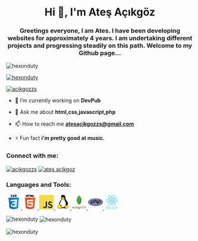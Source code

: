 <h1 align="center">Hi 👋, I'm Ateş Açıkgöz</h1>
<h3 align="center">Greetings everyone, I am Ates. I have been developing websites for approximately 4 years. I am undertaking different projects and progressing steadily on this path. Welcome to my Github page...</h3>

<p align="left"> <img src="https://komarev.com/ghpvc/?username=masterhexonduty&label=Profile%20views&color=0e75b6&style=flat" alt="hexonduty" /> </p>

<p align="left"> <a href="https://github.com/ryo-ma/github-profile-trophy"><img src="https://github-profile-trophy.vercel.app/?username=masterhexonduty" alt="hexonduty" /></a> </p>

<p align="left"> <a href="https://twitter.com/acikgozzs" target="blank"><img src="https://img.shields.io/twitter/follow/acikgozzs?logo=twitter&style=for-the-badge" alt="acikgozzs" /></a> </p>

- 🔭 I’m currently working on **DevPub**

- 💬 Ask me about **html,css,javascript,php**

- 📫 How to reach me **atesacikgozzs@gmail.com**

- ⚡ Fun fact **i'm pretty good at music.**

<h3 align="left">Connect with me:</h3>
<p align="left">
<a href="https://twitter.com/acikgozzs" target="blank"><img align="center" src="https://raw.githubusercontent.com/rahuldkjain/github-profile-readme-generator/master/src/images/icons/Social/twitter.svg" alt="acikgozzs" height="30" width="40" /></a>
<a href="https://linkedin.com/in/ates acikgoz" target="blank"><img align="center" src="https://raw.githubusercontent.com/rahuldkjain/github-profile-readme-generator/master/src/images/icons/Social/linked-in-alt.svg" alt="ates acikgoz" height="30" width="40" /></a>
</p>

<h3 align="left">Languages and Tools:</h3>
<p align="left"> <a href="https://www.w3schools.com/css/" target="_blank" rel="noreferrer"> <img src="https://raw.githubusercontent.com/devicons/devicon/master/icons/css3/css3-original-wordmark.svg" alt="css3" width="40" height="40"/> </a> <a href="https://www.w3.org/html/" target="_blank" rel="noreferrer"> <img src="https://raw.githubusercontent.com/devicons/devicon/master/icons/html5/html5-original-wordmark.svg" alt="html5" width="40" height="40"/> </a> <a href="https://developer.mozilla.org/en-US/docs/Web/JavaScript" target="_blank" rel="noreferrer"> <img src="https://raw.githubusercontent.com/devicons/devicon/master/icons/javascript/javascript-original.svg" alt="javascript" width="40" height="40"/> </a> <a href="https://www.linux.org/" target="_blank" rel="noreferrer"> <img src="https://raw.githubusercontent.com/devicons/devicon/master/icons/linux/linux-original.svg" alt="linux" width="40" height="40"/> </a> <a href="https://www.mongodb.com/" target="_blank" rel="noreferrer"> <img src="https://raw.githubusercontent.com/devicons/devicon/master/icons/mongodb/mongodb-original-wordmark.svg" alt="mongodb" width="40" height="40"/> </a> <a href="https://www.php.net" target="_blank" rel="noreferrer"> <img src="https://raw.githubusercontent.com/devicons/devicon/master/icons/php/php-original.svg" alt="php" width="40" height="40"/> </a> <a href="https://reactjs.org/" target="_blank" rel="noreferrer"> <img src="https://raw.githubusercontent.com/devicons/devicon/master/icons/react/react-original-wordmark.svg" alt="react" width="40" height="40"/> </a> </p>

<p><img align="left" src="https://github-readme-stats.vercel.app/api/top-langs?username=hexonduty&show_icons=true&locale=en&layout=compact" alt="hexonduty" /></p>

<p>&nbsp;<img align="center" src="https://github-readme-stats.vercel.app/api?username=hexonduty&show_icons=true&locale=en" alt="hexonduty" /></p>

<p><img align="center" src="https://github-readme-streak-stats.herokuapp.com/?user=hexonduty&" alt="hexonduty" /></p>
